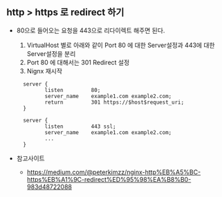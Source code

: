 ## http > https 로 redirect 하기

* 80으로 들어오는 요청을 443으로 리다이렉트 해주면 된다.
    1. VirtualHost 별로 아래와 같이 Port 80 에 대한 Server설정과 443에 대한 Server설정을 분리
    2. Port 80 에 대해서는 301 Redirect 설정 
    3. Nignx 재시작

  ```
    server {
           listen         80;
           server_name    example1.com example2.com;
           return         301 https://$host$request_uri;
    }

    server {
           listen         443 ssl;
           server_name    example1.com example2.com;
           ...
    }
  ```

* 참고사이트
  * https://medium.com/@peterkimzz/nginx-http%EB%A5%BC-https%EB%A1%9C-redirect%ED%95%98%EA%B8%B0-983d48722088
